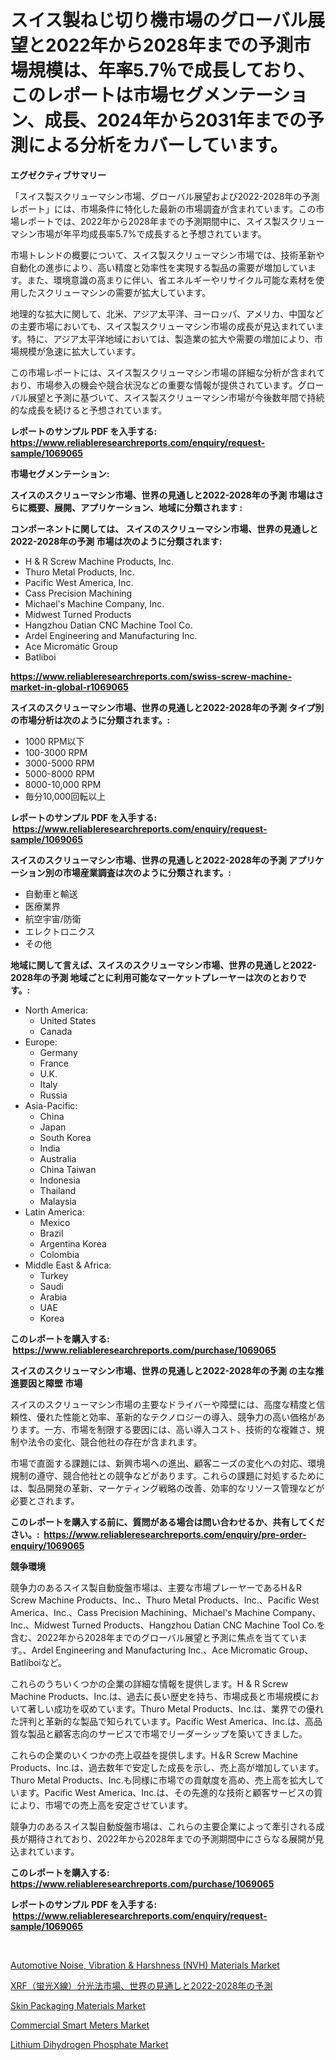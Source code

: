 <p><h1>スイス製ねじ切り機市場のグローバル展望と2022年から2028年までの予測市場規模は、年率5.7％で成長しており、このレポートは市場セグメンテーション、成長、2024年から2031年までの予測による分析をカバーしています。</h1></p><p><strong>エグゼクティブサマリー</strong></p>
<p><p>「スイス製スクリューマシン市場、グローバル展望および2022-2028年の予測レポート」には、市場条件に特化した最新の市場調査が含まれています。この市場レポートでは、2022年から2028年までの予測期間中に、スイス製スクリューマシン市場が年平均成長率5.7%で成長すると予想されています。</p><p>市場トレンドの概要について、スイス製スクリューマシン市場では、技術革新や自動化の進歩により、高い精度と効率性を実現する製品の需要が増加しています。また、環境意識の高まりに伴い、省エネルギーやリサイクル可能な素材を使用したスクリューマシンの需要が拡大しています。</p><p>地理的な拡大に関して、北米、アジア太平洋、ヨーロッパ、アメリカ、中国などの主要市場においても、スイス製スクリューマシン市場の成長が見込まれています。特に、アジア太平洋地域においては、製造業の拡大や需要の増加により、市場規模が急速に拡大しています。</p><p>この市場レポートには、スイス製スクリューマシン市場の詳細な分析が含まれており、市場参入の機会や競合状況などの重要な情報が提供されています。グローバル展望と予測に基づいて、スイス製スクリューマシン市場が今後数年間で持続的な成長を続けると予想されています。</p></p>
<p><strong>レポートのサンプル PDF を入手する: <a href="https://www.reliableresearchreports.com/enquiry/request-sample/1069065">https://www.reliableresearchreports.com/enquiry/request-sample/1069065</a></strong></p>
<p><strong>市場セグメンテーション:</strong></p>
<p><strong> スイスのスクリューマシン市場、世界の見通しと2022-2028年の予測 市場はさらに概要、展開、アプリケーション、地域に分類されます :</strong></p>
<p><strong>コンポーネントに関しては、 スイスのスクリューマシン市場、世界の見通しと2022-2028年の予測 市場は次のように分類されます: &nbsp;</strong></p>
<p><ul><li>H & R Screw Machine Products, Inc.</li><li>Thuro Metal Products, Inc.</li><li>Pacific West America, Inc.</li><li>Cass Precision Machining</li><li>Michael's Machine Company, Inc.</li><li>Midwest Turned Products</li><li>Hangzhou Datian CNC Machine Tool Co.</li><li>Ardel Engineering and Manufacturing Inc.</li><li>Ace Micromatic Group</li><li>Batliboi</li></ul></p>
<p><strong><a href="https://www.reliableresearchreports.com/swiss-screw-machine-market-in-global-r1069065">https://www.reliableresearchreports.com/swiss-screw-machine-market-in-global-r1069065</a></strong></p>
<p><strong> スイスのスクリューマシン市場、世界の見通しと2022-2028年の予測 タイプ別の市場分析は次のように分類されます。:</strong></p>
<p><ul><li>1000 RPM以下</li><li>100-3000 RPM</li><li>3000-5000 RPM</li><li>5000-8000 RPM</li><li>8000-10,000 RPM</li><li>毎分10,000回転以上</li></ul></p>
<p><strong>レポートのサンプル PDF を入手する: &nbsp;<a href="https://www.reliableresearchreports.com/enquiry/request-sample/1069065">https://www.reliableresearchreports.com/enquiry/request-sample/1069065</a></strong></p>
<p><strong> スイスのスクリューマシン市場、世界の見通しと2022-2028年の予測 アプリケーション別の市場産業調査は次のように分類されます。:</strong></p>
<p><ul><li>自動車と輸送</li><li>医療業界</li><li>航空宇宙/防衛</li><li>エレクトロニクス</li><li>その他</li></ul></p>
<p><strong>地域に関して言えば、スイスのスクリューマシン市場、世界の見通しと2022-2028年の予測 地域ごとに利用可能なマーケットプレーヤーは次のとおりです。:</strong></p>
<p><ul>
    <li>
        North America:
        <ul>
            <li>United States</li>
            <li>Canada</li>
        </ul>
    </li>
    <li>
        Europe:
        <ul>
            <li>Germany</li>
            <li>France</li>
            <li>U.K.</li>
            <li>Italy</li>
            <li>Russia</li>
        </ul>
    </li>
    <li>
        Asia-Pacific:
        <ul>
            <li>China</li>
            <li>Japan</li>
            <li>South Korea</li>
            <li>India</li>
            <li>Australia</li>
            <li>China Taiwan</li>
            <li>Indonesia</li>
            <li>Thailand</li>
            <li>Malaysia</li>
        </ul>
    </li>
    <li>
        Latin America:
        <ul>
            <li>Mexico</li>
            <li>Brazil</li>
            <li>Argentina Korea</li>
            <li>Colombia</li>
        </ul>
    </li>
    <li>
        Middle East & Africa:
        <ul>
            <li>Turkey</li>
            <li>Saudi</li>
            <li>Arabia</li>
            <li>UAE</li>
            <li>Korea</li>
        </ul>
    </li>
    </ul></p>
<p><strong>このレポートを購入する: &nbsp;<a href="https://www.reliableresearchreports.com/purchase/1069065">https://www.reliableresearchreports.com/purchase/1069065</a></strong></p>
<p><strong>スイスのスクリューマシン市場、世界の見通しと2022-2028年の予測 の主な推進要因と障壁 市場</strong></p>
<p><p>スイスのスクリューマシン市場の主要なドライバーや障壁には、高度な精度と信頼性、優れた性能と効率、革新的なテクノロジーの導入、競争力の高い価格があります。一方、市場を制限する要因には、高い導入コスト、技術的な複雑さ、規制や法令の変化、競合他社の存在が含まれます。</p><p>市場で直面する課題には、新興市場への進出、顧客ニーズの変化への対応、環境規制の遵守、競合他社との競争などがあります。これらの課題に対処するためには、製品開発の革新、マーケティング戦略の改善、効率的なリソース管理などが必要とされます。</p></p>
<p><strong>このレポートを購入する前に、質問がある場合は問い合わせるか、共有してください。:&nbsp; <a href="https://www.reliableresearchreports.com/enquiry/pre-order-enquiry/1069065">https://www.reliableresearchreports.com/enquiry/pre-order-enquiry/1069065</a></strong></p>
<p><strong>競争環境</strong></p>
<p><p>競争力のあるスイス製自動旋盤市場は、主要な市場プレーヤーであるH＆R Screw Machine Products、Inc.、Thuro Metal Products、Inc.、Pacific West America、Inc.、Cass Precision Machining、Michael's Machine Company、Inc.、Midwest Turned Products、Hangzhou Datian CNC Machine Tool Co.を含む、2022年から2028年までのグローバル展望と予測に焦点を当てています。、Ardel Engineering and Manufacturing Inc.、Ace Micromatic Group、Batliboiなど。</p><p>これらのうちいくつかの企業の詳細な情報を提供します。H & R Screw Machine Products、Inc.は、過去に長い歴史を持ち、市場成長と市場規模において著しい成功を収めています。Thuro Metal Products、Inc.は、業界での優れた評判と革新的な製品で知られています。Pacific West America、Inc.は、高品質な製品と顧客志向のサービスで市場でリーダーシップを築いてきました。</p><p>これらの企業のいくつかの売上収益を提供します。H＆R Screw Machine Products、Inc.は、過去数年で安定した成長を示し、売上高が増加しています。Thuro Metal Products、Inc.も同様に市場での貢献度を高め、売上高を拡大しています。Pacific West America、Inc.は、その先進的な技術と顧客サービスの質により、市場での売上高を安定させています。</p><p>競争力のあるスイス製自動旋盤市場は、これらの主要企業によって牽引される成長が期待されており、2022年から2028年までの予測期間中にさらなる展開が見込まれています。</p></p>
<p><strong>このレポートを購入する: &nbsp; <a href="https://www.reliableresearchreports.com/purchase/1069065">https://www.reliableresearchreports.com/purchase/1069065</a></strong></p>
<p><strong>レポートのサンプル PDF を入手する: &nbsp;<a href="https://www.reliableresearchreports.com/enquiry/request-sample/1069065">https://www.reliableresearchreports.com/enquiry/request-sample/1069065</a></strong><strong></strong></p>
<p>&nbsp;</p>
<p><p><a href="https://www.linkedin.com/pulse/automotive-noise-vibration-amp-harshness-nvh-materials-market-tghjf">Automotive Noise, Vibration & Harshness (NVH) Materials Market</a></p><p><a href="https://github.com/mohamedbakry57/Market-Research-Report-List-4/blob/main/9891346130567.md">XRF（蛍光X線）分光法市場、世界の見通しと2022-2028年の予測</a></p><p><a href="https://github.com/ockatxef85/Market-Research-Report-List-1/blob/main/skin-packaging-materials-market.md">Skin Packaging Materials Market</a></p><p><a href="https://issuu.com/reportprime-2/docs/commercial-smart-meters-market-size-2030.pptx">Commercial Smart Meters Market</a></p><p><a href="https://github.com/msbsaifansami/Market-Research-Report-List-1/blob/main/lithium-dihydrogen-phosphate-market.md">Lithium Dihydrogen Phosphate Market</a></p></p>